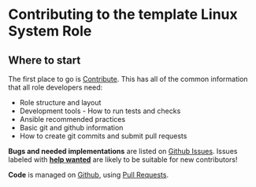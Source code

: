 Contributing to the template Linux System Role
==============================================

Where to start
--------------

The first place to go is [Contribute](https://linux-system-roles.github.io/contribute.html).
This has all of the common information that all role developers need:

* Role structure and layout
* Development tools - How to run tests and checks
* Ansible recommended practices
* Basic git and github information
* How to create git commits and submit pull requests

**Bugs and needed implementations** are listed on
[Github Issues](https://github.com/linux-system-roles/template/issues).
Issues labeled with
[**help wanted**](https://github.com/linux-system-roles/template/issues?q=is%3Aissue+is%3Aopen+label%3A%22help+wanted%22)
are likely to be suitable for new contributors!

**Code** is managed on [Github](https://github.com/linux-system-roles/template), using
[Pull Requests](https://help.github.com/en/github/collaborating-with-issues-and-pull-requests/about-pull-requests).

